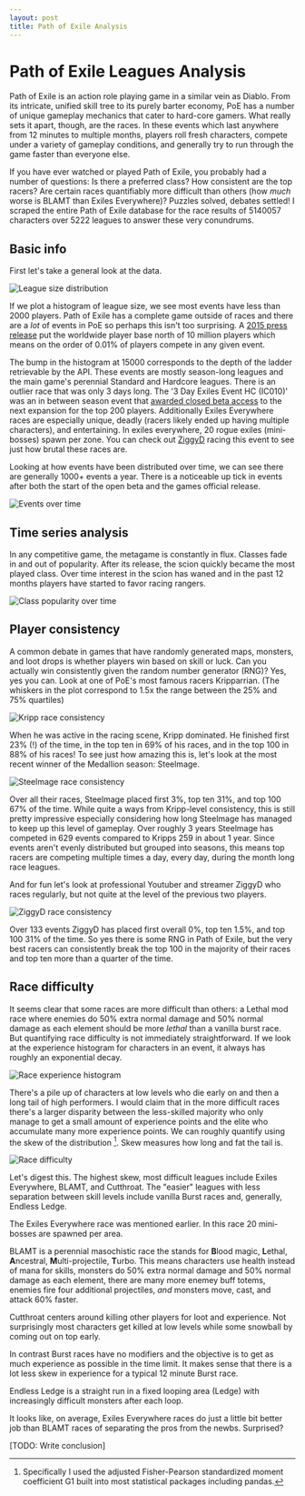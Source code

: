 ```yaml
---
layout: post
title: Path of Exile Analysis
---
```


# Path of Exile Leagues Analysis

Path of Exile is an action role playing game in a similar vein as Diablo. From
its intricate, unified skill tree to its purely barter economy, PoE has a number
of unique gameplay mechanics that cater to hard-core gamers. What really sets it
apart, though, are the races. In these events which last anywhere from 12
minutes to multiple months, players roll fresh characters, compete under a
variety of gameplay conditions, and generally try to run through the game faster
than everyone else.

If you have ever watched or played Path of Exile, you probably had a number of
questions: Is there a preferred class? How consistent are the top racers? Are
certain races quantifiably more difficult than others (how _much_ worse is BLAMT
than Exiles Everywhere)? Puzzles solved, debates settled! I scraped the
entire Path of Exile database for the race results of 5140057 characters over
5222 leagues to answer these very conundrums.

## Basic info

First let's take a general look at the data. 

![League size distribution](/public/league_size_hist.png)

If we plot a histogram of league size, we see most events have less than 2000
players. Path of Exile has a complete game outside of races and there are a
_lot_ of events in PoE so perhaps this isn't too surprising.
A
[2015 press release](http://www.gamasutra.com/view/pressreleases/243342/Path_of_Exile_The_Awakening_Supporter_Packs_Achieve_RecordSales.php) put
the worldwide player base north of 10 million players which means on the order
of 0.01% of players compete in any given event.

The bump in the histogram at 15000 corresponds to the depth of the ladder
retrievable by the API. These events are mostly season-long leagues and the main
game's perennial Standard and Hardcore leagues. There is an outlier race that
was only 3 days long. The '3 Day Exiles Event HC (IC010)' was an in between
season event
that
[awarded closed beta access](http://www.pathofexile.com/forum/view-thread/1293370) to
the next expansion for the top 200 players. Additionally Exiles Everywhere races
are especially unique, deadly (racers likely ended up having multiple
characters), and entertaining. In exiles everywhere, 20 rogue exiles
(mini-bosses) spawn per zone. You can check
out [ZiggyD](https://www.youtube.com/watch?v=t3TBU_Kwbes) racing this event to
see just how brutal these races are.

Looking at how events have been distributed over time, we can see there are
generally 1000+ events a year. There is a noticeable up tick in events after
both the start of the open beta and the games official release.

![Events over time](/public/poe_events_over_time.png)

## Time series analysis

In any competitive game, the metagame is constantly in flux. Classes fade in and
out of popularity. After its release, the scion quickly became the most played
class. Over time interest in the scion has waned and in the past 12 months
players have started to favor racing rangers.

![Class popularity over time](/public/poe_class_popularity_vs_time.png)

## Player consistency

A common debate in games that have randomly generated maps, monsters, and loot
drops is whether players win based on skill or luck. Can you actually win
consistently given the random number generator (RNG)? Yes, yes you can. Look at
one of PoE's most famous racers Kripparrian. (The whiskers in the plot
correspond to 1.5x the range between the 25% and 75% quartiles)

![Kripp race consistency](/public/poe_kripp_consistency.png)

When he was active in the racing scene, Kripp dominated. He finished first 23%
(!) of the time, in the top ten in 69% of his races, and in the top 100 in 88%
of his races! To see just how amazing this is, let's look at the most recent
winner of the Medallion season: Steelmage.

![Steelmage race consistency](/public/poe_steelmage_consistency.png)

Over all their races, Steelmage placed first 3%, top ten 31%, and top 100 67% of
the time. While quite a ways from Kripp-level consistency, this is still pretty
impressive especially considering how long Steelmage has managed to keep up this
level of gameplay. Over roughly 3 years Steelmage has competed in 629 events
compared to Kripps 259 in about 1 year. Since events aren't evenly distributed
but grouped into seasons, this means top racers are competing multiple times a
day, every day, during the month long race leagues.

And for fun let's look at professional Youtuber and streamer ZiggyD who races
regularly, but not quite at the level of the previous two players.

![ZiggyD race consistency](/public/poe_ziggyd_consistency.png)

Over 133 events ZiggyD has placed first overall 0%, top ten 1.5%, and top 100
31% of the time. So yes there is some RNG in Path of Exile, but the very best
racers can consistently break the top 100 in the majority of their races and top
ten more than a quarter of the time.

## Race difficulty

It seems clear that some races are more difficult than others: a Lethal mod race
where enemies do 50% extra normal damage and 50% normal damage as each element
should be more _lethal_ than a vanilla burst race. But quantifying race
difficulty is not immediately straightforward. If we look at the experience
histogram for characters in an event, it always has roughly an exponential
decay.

![Race experience histogram](/public/poe_experience_example.png)

There's a pile up of characters at low levels who die early on and then a long
tail of high performers. I would claim that in the more difficult races there's
a larger disparity between the less-skilled majority who only manage to get a
small amount of experience points and the elite who accumulate many more
experience points. We can roughly quantify using the skew of the
distribution [^Skew_statistic]. Skew measures how long and fat the tail is.


[^Skew_statistic]:
    Specifically I used the adjusted Fisher-Pearson standardized moment
    coefficient G1 built into most statistical packages including pandas.

![Race difficulty](/public/poe_race_difficulty.png)

Let's digest this. The highest skew, most difficult leagues include Exiles
Everywhere, BLAMT, and Cutthroat. The "easier" leagues with less separation
between skill levels include vanilla Burst races and, generally, Endless Ledge.

The Exiles Everywhere race was mentioned earlier. In this race 20 mini-bosses
are spawned per area.

BLAMT is a perennial masochistic race the stands for **B**lood magic,
**L**ethal, **A**ncestral, **M**ulti-projectile, **T**urbo. This means
characters use health instead of mana for skills, monsters do 50% extra normal
damage and 50% normal damage as each element, there are many more enemey buff
totems, enemies fire four additional projectiles, _and_ monsters move, cast, and
attack 60% faster.

Cutthroat centers around killing other players for loot and experience. Not
surprisingly most characters get killed at low levels while some snowball by
coming out on top early.

In contrast Burst races have no modifiers and the objective is to get as much
experience as possible in the time limit. It makes sense that there is a lot
less skew in experience for a typical 12 minute Burst race.

Endless Ledge is a straight run in a fixed looping area (Ledge) with
increasingly difficult monsters after each loop.

It looks like, on average, Exiles Everywhere races do just a little bit better
job than BLAMT races of separating the pros from the newbs. Surprised?

[TODO: Write conclusion]
